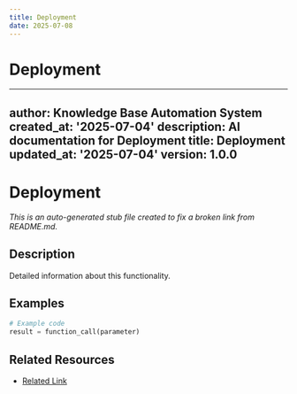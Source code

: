 ```yaml
---
title: Deployment
date: 2025-07-08
---
```


# Deployment

---
author: Knowledge Base Automation System
created_at: '2025-07-04'
description: AI documentation for Deployment
title: Deployment
updated_at: '2025-07-04'
version: 1.0.0
---

# Deployment

*This is an auto-generated stub file created to fix a broken link from README.md.*

## Description

Detailed information about this functionality.

## Examples

```python
# Example code
result = function_call(parameter)
```

## Related Resources

- [Related Link](./related_resource.md)
